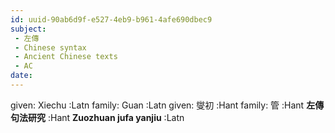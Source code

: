 ```yaml
---
id: uuid-90ab6d9f-e527-4eb9-b961-4afe690dbec9
subject: 
 - 左傳
 - Chinese syntax
 - Ancient Chinese texts
 - AC
date: 
---
```


given: Xiechu :Latn
family: Guan :Latn
given: 燮初 :Hant
family: 管 :Hant
**左傳句法研究** :Hant
**Zuozhuan jufa yanjiu** :Latn